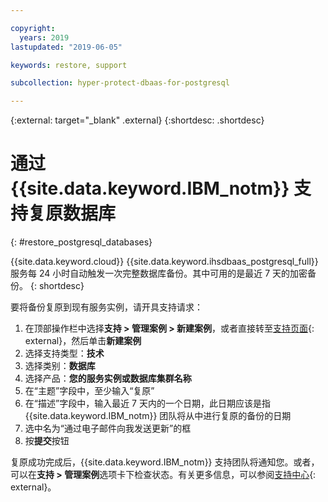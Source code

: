 ```yaml
---

copyright:
  years: 2019
lastupdated: "2019-06-05"

keywords: restore, support

subcollection: hyper-protect-dbaas-for-postgresql

---
```


{:external: target="_blank" .external}
{:shortdesc: .shortdesc}


# 通过 {{site.data.keyword.IBM_notm}} 支持复原数据库
{: #restore_postgresql_databases}

{{site.data.keyword.cloud}} {{site.data.keyword.ihsdbaas_postgresql_full}} 服务每 24 小时自动触发一次完整数据库备份。其中可用的是最近 7 天的加密备份。
{: shortdesc}

要将备份复原到现有服务实例，请开具支持请求：
1. 在顶部操作栏中选择**支持 > 管理案例 > 新建案例**，或者直接转至[支持页面](https://cloud.ibm.com/unifiedsupport/cases/manage){: external}，然后单击**新建案例**
2. 选择支持类型：**技术**
3. 选择类别：**数据库**
4. 选择产品：**您的服务实例或数据库集群名称**
5. 在“主题”字段中，至少输入“复原”
6. 在“描述”字段中，输入最近 7 天内的一个日期，此日期应该是指 {{site.data.keyword.IBM_notm}} 团队将从中进行复原的备份的日期
7. 选中名为“通过电子邮件向我发送更新”的框
8. 按**提交**按钮

复原成功完成后，{{site.data.keyword.IBM_notm}} 支持团队将通知您。或者，可以在**支持 > 管理案例**选项卡下检查状态。有关更多信息，可以参阅[支持中心](https://cloud.ibm.com/unifiedsupport/supportcenter){: external}。
